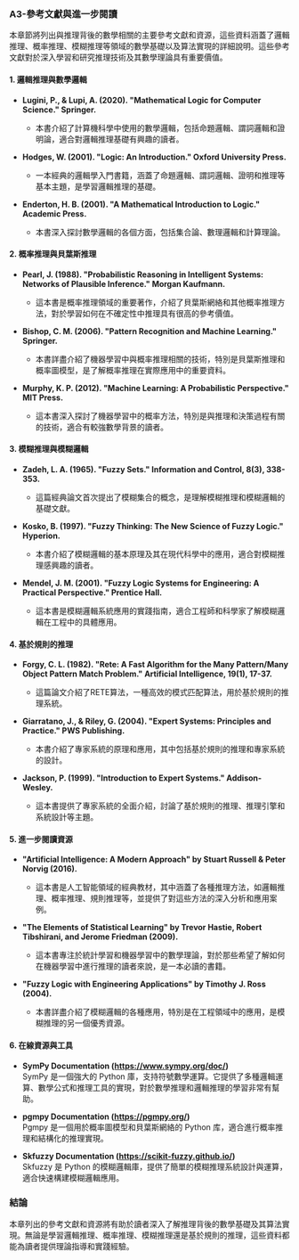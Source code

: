 ### A3-參考文獻與進一步閱讀

本章節將列出與推理背後的數學相關的主要參考文獻和資源，這些資料涵蓋了邏輯推理、概率推理、模糊推理等領域的數學基礎以及算法實現的詳細說明。這些參考文獻對於深入學習和研究推理技術及其數學理論具有重要價值。

#### 1. **邏輯推理與數學邏輯**

- **Lugini, P., & Lupi, A. (2020). "Mathematical Logic for Computer Science." Springer.**
  - 本書介紹了計算機科學中使用的數學邏輯，包括命題邏輯、謂詞邏輯和證明論，適合對邏輯推理基礎有興趣的讀者。
  
- **Hodges, W. (2001). "Logic: An Introduction." Oxford University Press.**
  - 一本經典的邏輯學入門書籍，涵蓋了命題邏輯、謂詞邏輯、證明和推理等基本主題，是學習邏輯推理的基礎。

- **Enderton, H. B. (2001). "A Mathematical Introduction to Logic." Academic Press.**
  - 本書深入探討數學邏輯的各個方面，包括集合論、數理邏輯和計算理論。

#### 2. **概率推理與貝葉斯推理**

- **Pearl, J. (1988). "Probabilistic Reasoning in Intelligent Systems: Networks of Plausible Inference." Morgan Kaufmann.**
  - 這本書是概率推理領域的重要著作，介紹了貝葉斯網絡和其他概率推理方法，對於學習如何在不確定性中推理具有很高的參考價值。

- **Bishop, C. M. (2006). "Pattern Recognition and Machine Learning." Springer.**
  - 本書詳盡介紹了機器學習中與概率推理相關的技術，特別是貝葉斯推理和概率圖模型，是了解概率推理在實際應用中的重要資料。

- **Murphy, K. P. (2012). "Machine Learning: A Probabilistic Perspective." MIT Press.**
  - 這本書深入探討了機器學習中的概率方法，特別是與推理和決策過程有關的技術，適合有較強數學背景的讀者。

#### 3. **模糊推理與模糊邏輯**

- **Zadeh, L. A. (1965). "Fuzzy Sets." Information and Control, 8(3), 338-353.**
  - 這篇經典論文首次提出了模糊集合的概念，是理解模糊推理和模糊邏輯的基礎文獻。

- **Kosko, B. (1997). "Fuzzy Thinking: The New Science of Fuzzy Logic." Hyperion.**
  - 本書介紹了模糊邏輯的基本原理及其在現代科學中的應用，適合對模糊推理感興趣的讀者。

- **Mendel, J. M. (2001). "Fuzzy Logic Systems for Engineering: A Practical Perspective." Prentice Hall.**
  - 這本書是模糊邏輯系統應用的實踐指南，適合工程師和科學家了解模糊邏輯在工程中的具體應用。

#### 4. **基於規則的推理**

- **Forgy, C. L. (1982). "Rete: A Fast Algorithm for the Many Pattern/Many Object Pattern Match Problem." Artificial Intelligence, 19(1), 17-37.**
  - 這篇論文介紹了RETE算法，一種高效的模式匹配算法，用於基於規則的推理系統。

- **Giarratano, J., & Riley, G. (2004). "Expert Systems: Principles and Practice." PWS Publishing.**
  - 本書介紹了專家系統的原理和應用，其中包括基於規則的推理和專家系統的設計。

- **Jackson, P. (1999). "Introduction to Expert Systems." Addison-Wesley.**
  - 這本書提供了專家系統的全面介紹，討論了基於規則的推理、推理引擎和系統設計等主題。

#### 5. **進一步閱讀資源**

- **"Artificial Intelligence: A Modern Approach" by Stuart Russell & Peter Norvig (2016).**
  - 這本書是人工智能領域的經典教材，其中涵蓋了各種推理方法，如邏輯推理、概率推理、規則推理等，並提供了對這些方法的深入分析和應用案例。

- **"The Elements of Statistical Learning" by Trevor Hastie, Robert Tibshirani, and Jerome Friedman (2009).**
  - 這本書專注於統計學習和機器學習中的數學理論，對於那些希望了解如何在機器學習中進行推理的讀者來說，是一本必讀的書籍。

- **"Fuzzy Logic with Engineering Applications" by Timothy J. Ross (2004).**
  - 本書詳盡介紹了模糊邏輯的各種應用，特別是在工程領域中的應用，是模糊推理的另一個優秀資源。

#### 6. **在線資源與工具**

- **SymPy Documentation (https://www.sympy.org/doc/)**  
  SymPy 是一個強大的 Python 庫，支持符號數學運算。它提供了多種邏輯運算、數學公式和推理工具的實現，對於數學推理和邏輯推理的學習非常有幫助。

- **pgmpy Documentation (https://pgmpy.org/)**  
  Pgmpy 是一個用於概率圖模型和貝葉斯網絡的 Python 库，適合進行概率推理和結構化的推理實現。

- **Skfuzzy Documentation (https://scikit-fuzzy.github.io/)**  
  Skfuzzy 是 Python 的模糊邏輯庫，提供了簡單的模糊推理系統設計與運算，適合快速構建模糊邏輯應用。

### 結論

本章列出的參考文獻和資源將有助於讀者深入了解推理背後的數學基礎及其算法實現。無論是學習邏輯推理、概率推理、模糊推理還是基於規則的推理，這些資料都能為讀者提供理論指導和實踐經驗。